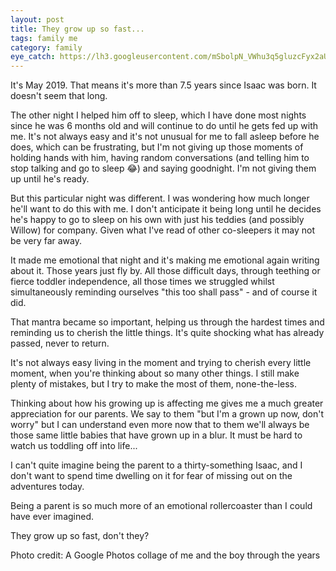 ```yaml
---
layout: post
title: They grow up so fast...
tags: family me
category: family
eye_catch: https://lh3.googleusercontent.com/mSbolpN_VWhu3q5gluzcFyx2aUUxP0PlJlhOwtVZXItZk45MWtrGalhpgXuTS6H7ZrVZKWem7Zjhm-s1es8uLPrdjp9EkkyFPl9opFdXADyZA8UKtr1sxnZ5-k-DmMjXbaTRE0J2En97lpp93OiyexH7DoIe6QVOREuFghuJVMDIeCrhb5kaPvQrtftBuwEHWNyrk5iEZPgrmCXbJoddjbHJyMrrHOmk31rTZERq2iSiC8liva4gJK-EkAH7wJs8HNY1z3JRiam5eb4jLVkUkCTx-PZzBodQlSlHivGAycGMZpQQPnoKExDIioIB-UCzaF5MbGmM5Z5Ui76yZ463G3GJ7tPn1Ty2NpEDAuJdJlVys5dGkLR-K6PY1HUMEgPlCsSF7K7Jw2K0IK5Huy57Sg2uRUoue2qMXHxbvc6KsiGhT2xFXQITQhMzEDVZhB9EGCQfyvni0NE1oU4KZU3WXi_LOt8sWSqeeI2U_6oEsCs4Adu1akl8hlkOYQCswH2T-WUP111CXRMuYcjyQbOehoNqHbUl2sRigpNLQ9r3nLMXQ5-GtDkBvf4RynTQsoOCXFSFm2lVjldB5EnVZREEYSNQcSpwAVKRaAK8zjfjfgDyBNRW7kL8Xs1E1MmfnVpPFb_ImEFIpMEixoyo1Kqxk1bxF2-iWbn9gum_G58rWLO6njwOvfU_-DiT0vVSdkVCUvDsjX0dJM4L_mQfIf8LyyYyWw=s921-no
---
```


It's May 2019. That means it's more than 7.5 years since Isaac was born. It doesn't seem that long.

The other night I helped him off to sleep, which I have done most nights since he was 6 months old and will continue to do until he gets fed up with me. It's not always easy and it's not unusual for me to fall asleep before he does, which can be frustrating, but I'm not giving up those moments of holding hands with him, having random conversations (and telling him to stop talking and go to sleep :joy:) and saying goodnight. I'm not giving them up until he's ready.

<!--more-->

But this particular night was different. I was wondering how much longer he'll want to do this with me. I don't anticipate it being long until he decides he's happy to go to sleep on his own with just his teddies (and possibly Willow) for company. Given what I've read of other co-sleepers it may not be very far away.

It made me emotional that night and it's making me emotional again writing about it. Those years just fly by. All those difficult days, through teething or fierce toddler independence, all those times we struggled whilst simultaneously reminding ourselves "this too shall pass" - and of course it did.

That mantra became so important, helping us through the hardest times and reminding us to cherish the little things. It's quite shocking what has already passed, never to return.

It's not always easy living in the moment and trying to cherish every little moment, when you're thinking about so many other things. I still make plenty of mistakes, but I try to make the most of them, none-the-less.

Thinking about how his growing up is affecting me gives me a much greater appreciation for our parents. We say to them "but I'm a grown up now, don't worry" but I can understand even more now that to them we'll always be those same little babies that have grown up in a blur. It must be hard to watch us toddling off into life...

I can't quite imagine being the parent to a thirty-something Isaac, and I don't want to spend time dwelling on it for fear of missing out on the adventures today.

Being a parent is so much more of an emotional rollercoaster than I could have ever imagined.

They grow up so fast, don't they?

Photo credit: A Google Photos collage of me and the boy through the years